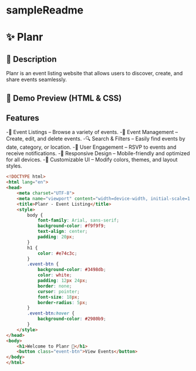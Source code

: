 # sampleReadme
# ✨ Planr

## 📌 Description
Planr is an event listing website that allows users to discover, create, and share events seamlessly.

## 🎨 Demo Preview (HTML & CSS)
## Features
-🎉 Event Listings – Browse a variety of events.
-📅 Event Management – Create, edit, and delete events.
-🔍 Search & Filters – Easily find events by date, category, or location.
-📢 User Engagement – RSVP to events and receive notifications.
-📱 Responsive Design – Mobile-friendly and optimized for all devices.
-🎨 Customizable UI – Modify colors, themes, and layout styles.
```html
<!DOCTYPE html>
<html lang="en">
<head>
    <meta charset="UTF-8">
    <meta name="viewport" content="width=device-width, initial-scale=1.0">
    <title>Planr - Event Listing</title>
    <style>
        body {
            font-family: Arial, sans-serif;
            background-color: #f9f9f9;
            text-align: center;
            padding: 20px;
        }
        h1 {
            color: #e74c3c;
        }
        .event-btn {
            background-color: #3498db;
            color: white;
            padding: 12px 24px;
            border: none;
            cursor: pointer;
            font-size: 18px;
            border-radius: 5px;
        }
        .event-btn:hover {
            background-color: #2980b9;
        }
    </style>
</head>
<body>
    <h1>Welcome to Planr 🚀</h1>
    <button class="event-btn">View Events</button>
</body>
</html>

